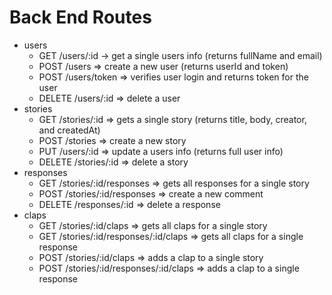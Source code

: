 # Back End Routes

* users
  * GET /users/:id -> get a single users info (returns fullName and email)
  * POST /users => create a new user (returns userId and token)
  * POST /users/token => verifies user login and returns token for the user
  * DELETE /users/:id => delete a user
* stories
  * GET /stories/:id => gets a single story (returns title, body, creator, and createdAt)
  * POST /stories => create a new story
  * PUT /users/:id => update a users info (returns full user info)
  * DELETE /stories/:id => delete a story
* responses
  * GET /stories/:id/responses => gets all responses for a single story
  * POST /stories/:id/responses => create a new comment
  * DELETE /responses/:id => delete a response
* claps
  * GET /stories/:id/claps => gets all claps for a single story
  * GET /stories/:id/responses/:id/claps => gets all claps for a single response
  * POST /stories/:id/claps => adds a clap to a single story
  * POST /stories/:id/responses/:id/claps => adds a clap to a single response
